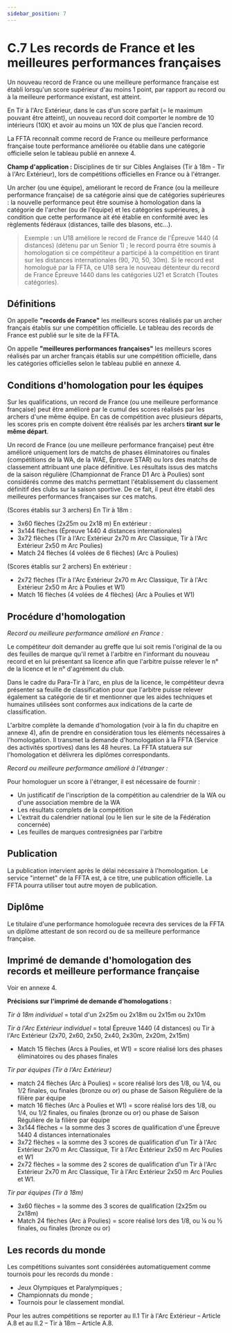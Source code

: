 ```yaml
---
sidebar_position: 7
---
```


# C.7 Les records de France et les meilleures performances françaises

Un nouveau record de France ou une meilleure performance française est établi lorsqu'un score supérieur
d'au moins 1 point, par rapport au record ou à la meilleure performance existant, est atteint.

En Tir à l'Arc Extérieur, dans le cas d'un score parfait (= le maximum pouvant être atteint), un nouveau
record doit comporter le nombre de 10 intérieurs (10X) et avoir au moins un 10X de plus que l'ancien
record.

La FFTA reconnaît comme record de France ou meilleure performance française toute performance
améliorée ou établie dans une catégorie officielle selon le tableau publié en annexe 4.

**Champ d'application :**
Disciplines de tir sur Cibles Anglaises (Tir à 18m - Tir à l'Arc Extérieur), lors de compétitions officielles
en France ou à l'étranger.

Un archer (ou une équipe), améliorant le record de France (ou la meilleure performance française) de sa
catégorie ainsi que de catégories supérieures : la nouvelle performance peut être soumise à homologation
dans la catégorie de l'archer (ou de l'équipe) et les catégories supérieures, à condition que cette
performance ait été établie en conformité avec les règlements fédéraux (distances, taille des blasons, etc…).

> Exemple : un U18 améliore le record de France de l'Épreuve 1440 (4 distances) (détenu par un
> Senior 1) ; le record pourra être soumis à homologation si ce compétiteur a participé à la compétition en
> tirant sur les distances internationales (90, 70, 50, 30m). Si le record est homologué par la FFTA, ce
> U18 sera le nouveau détenteur du record de France Épreuve 1440 dans les catégories
> U21 et Scratch (Toutes catégories).

## Définitions

On appelle **"records de France"** les meilleurs scores réalisés par un archer français établis sur une
compétition officielle. Le tableau des records de France est publié sur le site de la FFTA.

On appelle **"meilleures performances françaises"** les meilleurs scores réalisés par un archer français
établis sur une compétition officielle, dans les catégories officielles selon le tableau publié en annexe 4.

## Conditions d'homologation pour les équipes

Sur les qualifications, un record de France (ou une meilleure performance française) peut être amélioré
par le cumul des scores réalisés par les archers d'une même équipe. En cas de compétition avec plusieurs
départs, les scores pris en compte doivent être réalisés par les archers **tirant sur le même départ**.

Un record de France (ou une meilleure performance française) peut être amélioré uniquement lors de
matchs de phases éliminatoires ou finales (compétitions de la WA, de la WAE, Épreuve STAR) ou lors des
matchs de classement attribuant une place définitive.
Les résultats issus des matchs de la saison régulière (Championnat de France D1 Arc à Poulies) sont
considérés comme des matchs permettant l'établissement du classement définitif des clubs sur la saison
sportive. De ce fait, il peut être établi des meilleures performances françaises sur ces matchs.

(Scores établis sur 3 archers)
En Tir à 18m :

- 3x60 flèches (2x25m ou 2x18 m)
  En extérieur :
- 3x144 flèches (Épreuve 1440 4 distances internationales)
- 3x72 flèches (Tir à l'Arc Extérieur 2x70 m Arc Classique, Tir à l'Arc Extérieur 2x50 m Arc Poulies)
- Match 24 flèches (4 volées de 6 flèches) (Arc à Poulies)

(Scores établis sur 2 archers)
En extérieur :

- 2x72 flèches (Tir à l'Arc Extérieur 2x70 m Arc Classique, Tir à l'Arc Extérieur 2x50 m Arc à Poulies et W1)
- Match 16 flèches (4 volées de 4 flèches) (Arc à Poulies et W1)

## Procédure d'homologation

_Record ou meilleure performance amélioré en France :_

Le compétiteur doit demander au greffe que lui soit remis l'original de la ou des feuilles de marque qu'il
remet à l'arbitre en l'informant du nouveau record et en lui présentant sa licence afin que l'arbitre puisse
relever le n° de la licence et le n° d'agrément du club.

Dans le cadre du Para-Tir à l'arc, en plus de la licence,
le compétiteur devra présenter sa feuille de classification pour que l'arbitre puisse relever également sa
catégorie de tir et mentionner que les aides techniques et humaines utilisées sont conformes aux
indications de la carte de classification.

L'arbitre complète la demande d'homologation (voir à la fin du chapitre en annexe 4), afin de prendre en
considération tous les éléments nécessaires à l'homologation. Il transmet la demande d'homologation à la
FFTA (Service des activités sportives) dans les 48 heures. La FFTA statuera sur l'homologation et délivrera
les diplômes correspondants.

_Record ou meilleure performance amélioré à l'étranger :_

Pour homologuer un score à l'étranger, il est nécessaire de fournir :

- Un justificatif de l'inscription de la compétition au calendrier de la WA ou d'une association
  membre de la WA
- Les résultats complets de la compétition
- L'extrait du calendrier national (ou le lien sur le site de la Fédération concernée)
- Les feuilles de marques contresignées par l'arbitre

## Publication

La publication intervient après le délai nécessaire à l'homologation. Le service "internet" de la FFTA est, à
ce titre, une publication officielle. La FFTA pourra utiliser tout autre moyen de publication.

## Diplôme

Le titulaire d'une performance homologuée recevra des services de la FFTA un diplôme attestant de son
record ou de sa meilleure performance française.

## Imprimé de demande d'homologation des records et meilleure performance française

Voir en annexe 4.

**Précisions sur l'imprimé de demande d'homologations :**

_Tir à 18m individuel_ = total d'un 2x25m ou 2x18m ou 2x15m ou 2x10m

_Tir à l'Arc Extérieur individuel_ = total Épreuve 1440 (4 distances) ou Tir à l'Arc Extérieur (2x70, 2x60, 2x50,
2x40, 2x30m, 2x20m, 2x15m)

- Match 15 flèches (Arcs à Poulies, et W1) = score réalisé lors des phases éliminatoires ou des phases finales

_Tir par équipes (Tir à l'Arc Extérieur)_

- match 24 flèches (Arc à Poulies) = score réalisé lors des 1/8, ou 1/4, ou 1/2 finales, ou finales
  (bronze ou or) ou phase de Saison Régulière de la filière par équipe
- match 16 flèches (Arc à Poulies et W1) = score réalisé lors des 1/8, ou 1/4, ou 1/2 finales, ou finales
  (bronze ou or) ou phase de Saison Régulière de la filière par équipe
- 3x144 flèches = la somme des 3 scores de qualification d'une Épreuve 1440 4 distances
  internationales
- 3x72 flèches = la somme des 3 scores de qualification d'un Tir à l'Arc Extérieur 2x70 m Arc Classique,
  Tir à l'Arc Extérieur 2x50 m Arc Poulies et W1
- 2x72 flèches = la somme des 2 scores de qualification d'un Tir à l'Arc Extérieur 2x70 m Arc Classique,
  Tir à l'Arc Extérieur 2x50 m Arc Poulies et W1.

_Tir par équipes (Tir à 18m)_

- 3x60 flèches = la somme des 3 scores de qualification (2x25m ou 2x18m)
- Match 24 flèches (Arc à Poulies) = score réalisé lors des 1/8, ou ¼ ou ½ finales, ou finales (bronze ou
  or)

## Les records du monde

Les compétitions suivantes sont considérées automatiquement comme tournois pour les records du
monde :

- Jeux Olympiques et Paralympiques ;
- Championnats du monde ;
- Tournois pour le classement mondial.

Pour les autres compétitions se reporter au II.1 Tir à l'Arc Extérieur – Article A.8 et au II.2 – Tir
à 18m – Article A.8.
